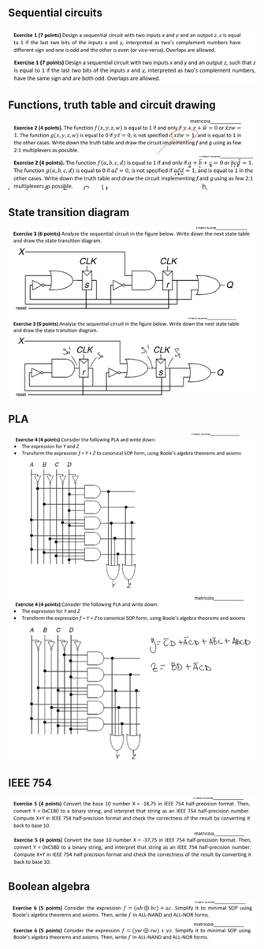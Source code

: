 ## Sequential circuits
![](../z_images/Pasted%20image%2020250113133107.png)
![](../z_images/Pasted%20image%2020250113132727.png)

## Functions, truth table and circuit drawing
![](../z_images/Pasted%20image%2020250113132739.png)
![](../z_images/Pasted%20image%2020250113132945.png)

## State transition diagram
![](../z_images/Pasted%20image%2020250113133208.png)
![](../z_images/Pasted%20image%2020250113133225.png)

## PLA
![](../z_images/Pasted%20image%2020250113133341.png)
![](../z_images/Pasted%20image%2020250113133352.png)

## IEEE 754
![](../z_images/Pasted%20image%2020250113133407.png)
![](../z_images/Pasted%20image%2020250113132827.png)

## Boolean algebra
![](../z_images/Pasted%20image%2020250113133443.png)
![](../z_images/Pasted%20image%2020250113132838.png)